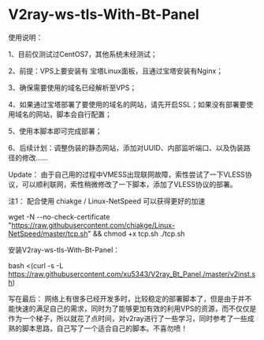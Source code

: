 # V2ray-ws-tls-With-Bt-Panel
使用说明：

1、目前仅测试过CentOS7，其他系统未经测试；

2、前提：VPS上要安装有 宝塔Linux面板，且通过宝塔安装有Nginx；

3、确保需要使用的域名已经解析至VPS；

4、如果通过宝塔部署了要使用的域名的网站，请先开启SSL；如果没有部署要使用域名的网站，脚本会自行配置；

5、使用本脚本即可完成部署；

6、后续计划：调整伪装的静态网站，添加对UUID、内部监听端口、以及伪装路径的修改……



Update：
由于自己用的过程中VMESS出现联网故障，索性尝试了一下VLESS协议，可以顺利联网，索性稍微修改了一下脚本，添加了VLESS协议的部署。


注1：
配合使用 chiakge / Linux-NetSpeed 可以获得更好的加速

wget -N --no-check-certificate "https://raw.githubusercontent.com/chiakge/Linux-NetSpeed/master/tcp.sh" && chmod +x tcp.sh
./tcp.sh

安装V2ray-ws-tls-With-Bt-Panel：

bash <(curl -s -L https://raw.githubusercontent.com/xu5343/V2ray_Bt_Panel./master/v2inst.sh)

 
写在最后：
网络上有很多已经开发多时，比较稳定的部署脚本了，但是由于并不能快速的满足自己的需求，同时为了能够更加有效的利用VPS的资源，而不仅仅是作为一个梯子，所以就花了点时间，对v2ray进行了一些学习，同时参考了一些成熟的脚本思路，自己写了一个适合自己的脚本。不喜勿喷！
